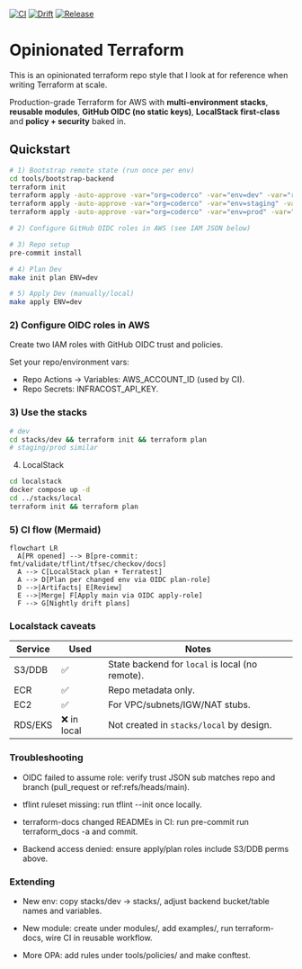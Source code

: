 [![CI](https://github.com/coderco/terraform-aws-mono/actions/workflows/ci-pr.yml/badge.svg)](./.github/workflows/ci-pr.yml)
[![Drift](https://github.com/coderco/terraform-aws-mono/actions/workflows/nightly-drift.yml/badge.svg)](./.github/workflows/nightly-drift.yml)
[![Release](https://github.com/coderco/terraform-aws-mono/actions/workflows/release-please.yml/badge.svg)](./.github/workflows/release-please.yml)


# Opinionated Terraform

This is an opinionated terraform repo style that I look at for reference when writing Terraform at scale. 

Production-grade Terraform for AWS with **multi-environment stacks**, **reusable modules**, **GitHub OIDC (no static keys)**, **LocalStack first-class** and **policy + security** baked in.

## Quickstart

```bash
# 1) Bootstrap remote state (run once per env)
cd tools/bootstrap-backend
terraform init
terraform apply -auto-approve -var="org=coderco" -var="env=dev" -var="region=eu-west-2"
terraform apply -auto-approve -var="org=coderco" -var="env=staging" -var="region=eu-west-2"
terraform apply -auto-approve -var="org=coderco" -var="env=prod" -var="region=eu-west-2"

# 2) Configure GitHub OIDC roles in AWS (see IAM JSON below)

# 3) Repo setup
pre-commit install

# 4) Plan Dev
make init plan ENV=dev

# 5) Apply Dev (manually/local)
make apply ENV=dev
```

### 2) Configure OIDC roles in AWS

Create two IAM roles with GitHub OIDC trust and policies. 

Set your repo/environment vars:

- Repo Actions → Variables: AWS_ACCOUNT_ID (used by CI).
- Repo Secrets: INFRACOST_API_KEY.

### 3) Use the stacks

```bash
# dev
cd stacks/dev && terraform init && terraform plan
# staging/prod similar
```

4) LocalStack

```bash
cd localstack
docker compose up -d
cd ../stacks/local
terraform init && terraform plan
```

### 5) CI flow (Mermaid)

```mermaid
flowchart LR
  A[PR opened] --> B[pre-commit: fmt/validate/tflint/tfsec/checkov/docs]
  A --> C[LocalStack plan + Terratest]
  A --> D[Plan per changed env via OIDC plan-role]
  D -->|Artifacts| E[Review]
  E -->|Merge| F[Apply main via OIDC apply-role]
  F --> G[Nightly drift plans]

```

### Localstack caveats

| Service | Used       | Notes                                           |
| ------- | ---------- | ----------------------------------------------- |
| S3/DDB  | ✅          | State backend for `local` is local (no remote). |
| ECR     | ✅          | Repo metadata only.                             |
| EC2     | ✅          | For VPC/subnets/IGW/NAT stubs.                  |
| RDS/EKS | ❌ in local | Not created in `stacks/local` by design.        |

### Troubleshooting

- OIDC failed to assume role: verify trust JSON sub matches repo and branch (pull_request or ref:refs/heads/main).

- tflint ruleset missing: run tflint --init once locally.

- terraform-docs changed READMEs in CI: run pre-commit run terraform_docs -a and commit.

- Backend access denied: ensure apply/plan roles include S3/DDB perms above.

### Extending

- New env: copy stacks/dev → stacks/<env>, adjust backend bucket/table names and variables.

- New module: create under modules/<name>, add examples/, run terraform-docs, wire CI in reusable workflow.

- More OPA: add rules under tools/policies/ and make conftest.

